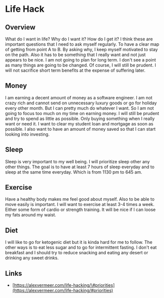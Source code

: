 # Life Hack

## Overview

What do I want in life? Why do I want it? How do I get it? I think these are important questions that I need to ask myself regularly. To have a clear map of getting from point A to B. By asking why, I keep myself motivated to stay on the path. Also it has to be something that I really want and not just appears to be nice. I am not going to plan for long term. I don't see a point as many things are going to be changed. Of course, I will still be prudent. I will not sacrifice short term benefits at the expense of suffering later. 

## Money 

I am earning a decent amount of money as a software engineer. I am not crazy rich and cannot send on unnecessary luxury goods or go for holiday every other month. But I can pretty much do whatever I want. So I am not going to focus too much on my time on earning money. I will still be prudent and try to spend as little as possible. Only buying something when I really want or need it. I want to clear my student loan and mortgage as soon as possible. I also want to have an amount of money saved so that I can start looking into investing. 

## Sleep

Sleep is very important to my well being. I will prioritize sleep other any other things. The goal is to have at least 7 hours of sleep everyday and to sleep at the same time everyday. Which is from 1130 pm to 645 am.

## Exercise

Have a healthy body makes me feel good about myself. Also to be able to move easily is important. I will want to exercise at least 3-4 times a week. Either some form of cardio or strength training. It will be nice if I can loose my fats around my waist.

## Diet

I will like to go for ketogenic diet but it is kinda hard for me to follow. The other ways is to eat less sugar and to go for intermittent fasting. I don't eat breakfast and I should try to reduce snacking and eating any desert or drinking any sweet drinks.

## Links

* [https://alexvermeer.com/life-hacking/\#priorities](https://alexvermeer.com/life-hacking/#priorities)

